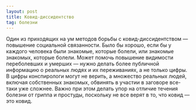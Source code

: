 ```yaml
---
layout: post
title: Ковид-диссидентство
tag: болезни
---
```


Один из приходящих на ум методов борьбы с ковид-диссидентством — повышение социальной связанности. Было бы хорошо, если бы у каждого человека были знакомые, которые болели, или знакомые знакомых, которые болели. Может помочь повышение видимости переболевших и умерших — нужно делать более публичной информацию о реальных людях и их переживаниях, а не только цифры. В цифры конспирологи могут не верить, а множество реальных людей, включая собственных знакомых, обвинять в участии в заговоре все-таки уже сложнее. Важно при этом делать упор на отличие течения болезни от гриппа и простуды, поскольку не все верят в то, что ковид — это ковид.
